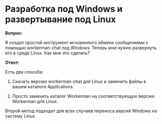 # Разработка под Windows и развертывание под Linux

**Вопрос:**

Я создал простой инструмент мгновенного обмена сообщениями с помощью workerman-chat под Windows. Теперь мне нужно развернуть его в среде Linux. Как мне это сделать?

**Ответ:**

Есть два способа:

1. Скачать версию workerman-chat для Linux и заменить файлы в вашем каталоге Applications.

2. Просто заменить каталог Workerman на соответствующую версию Workerman для Linux.

Второй метод подходит для всех случаев переноса версий Windows на систему Linux.
